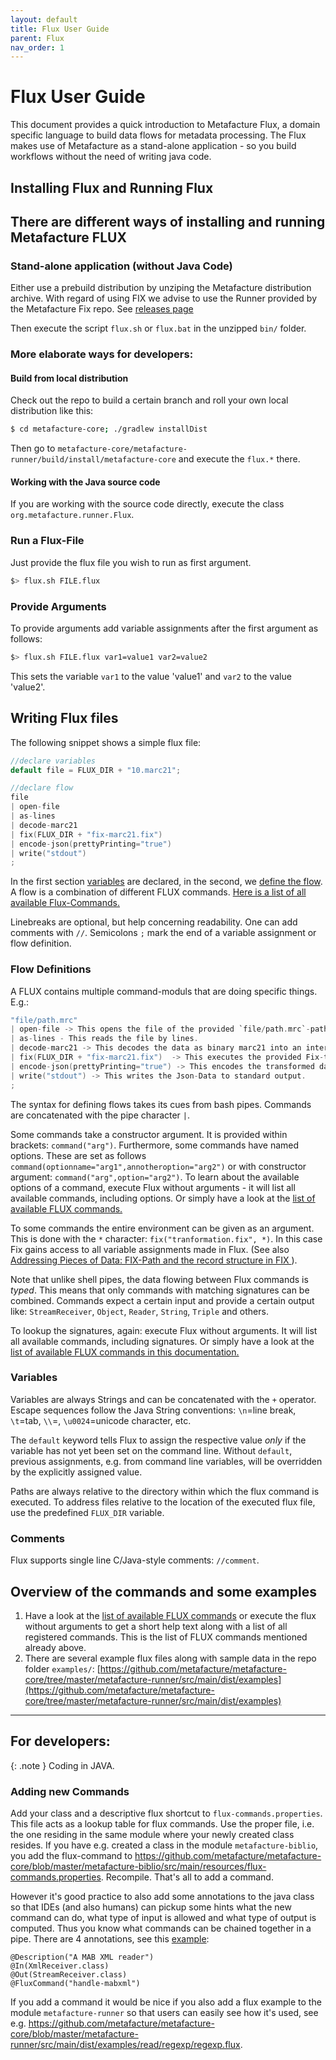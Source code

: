 ```yaml
---
layout: default
title: Flux User Guide
parent: Flux
nav_order: 1
---
```


# Flux User Guide

This document provides a quick introduction to Metafacture Flux, a domain specific language to build data flows for metadata processing.
The Flux makes use of Metafacture as a stand-alone application - so you build workflows without the need of writing java code.


## Installing Flux and Running Flux

## There are different ways of installing and running Metafacture FLUX
### Stand-alone application (without Java Code)

Either use a prebuild distribution by unziping the Metafacture distribution archive. With regard of using FIX we advise to use the Runner provided by the Metafacture Fix repo. See [releases page](https://github.com/metafacture/metafacture-fix/releases)

Then execute the script `flux.sh` or `flux.bat` in the unzipped `bin/` folder.

### More elaborate ways for developers:

#### Build from local distribution
Check out the repo to build a certain branch and roll your own local distribution like this:
```bash
$ cd metafacture-core; ./gradlew installDist
```

Then go to `metafacture-core/metafacture-runner/build/install/metafacture-core` and execute the `flux.*` there.

#### Working with the Java source code 

If you are working with the source code directly, execute the class `org.metafacture.runner.Flux`.

### Run a Flux-File

Just provide the flux file you wish to run as first argument.

```bash
$> flux.sh FILE.flux
```

### Provide Arguments
To provide arguments add variable assignments after the first argument as follows:
```bash
$> flux.sh FILE.flux var1=value1 var2=value2
```
This sets the variable `var1` to the value 'value1' and `var2` to the value 'value2'.

## Writing Flux files
The following snippet shows a simple flux file:

```c
//declare variables
default file = FLUX_DIR + "10.marc21";

//declare flow
file
| open-file
| as-lines
| decode-marc21
| fix(FLUX_DIR + "fix-marc21.fix")
| encode-json(prettyPrinting="true")
| write("stdout")
;
```

In the first section [variables](#variables) are declared, in the second, we [define the flow](#flow-definitions).
A flow is a combination of different FLUX commands. [Here is a list of all available Flux-Commands.](flux-commands.html)

Linebreaks are optional, but help concerning readability. One can add comments with `//`.
Semicolons `;` mark the end of a variable assignment or flow definition. 

### Flow Definitions

A FLUX contains multiple command-moduls that are doing specific things. E.g.:

```C
"file/path.mrc"
| open-file -> This opens the file of the provided `file/path.mrc`-path.
| as-lines - This reads the file by lines.
| decode-marc21 -> This decodes the data as binary marc21 into an internal format.
| fix(FLUX_DIR + "fix-marc21.fix")  -> This executes the provided Fix-transformation.
| encode-json(prettyPrinting="true") -> This encodes the transformed data as JSON-Format.
| write("stdout") -> This writes the Json-Data to standard output.
;
``````

The syntax for defining flows takes its cues from bash pipes. Commands are concatenated with the pipe character `|`. 

Some commands take a constructor argument. It is provided within brackets: `command("arg")`.
Furthermore, some commands have named options. These are set as follows `command(optionname="arg1",annotheroption="arg2")` or with constructor argument: `command("arg",option="arg2")`.
To learn about the available options of a command, execute Flux without arguments - it will list all available commands, including options. Or simply have a look at the [list of available FLUX commands.](flux-commands.html)


To some commands the entire environment can be given as an argument. This is done with the `*` character: `fix("tranformation.fix", *)`. In this case Fix gains access to all variable assignments made in Flux.
(See also [Addressing Pieces of Data: FIX-Path and the record structure in FIX ](../fix/Fix-User-Guide.html#addressing-pieces-of-data-fix-path-and-the-record-structure-in-fix)).

Note that unlike shell pipes, the data flowing between Flux commands is _typed_. This means that only commands with matching signatures can be combined. Commands expect a certain input and provide a certain output like: `StreamReceiver`, `Object`, `Reader`, `String`, `Triple` and others.

To lookup the signatures, again: execute Flux without arguments. It will list all available commands, including signatures. Or simply have a look at the  [list of available FLUX commands in this documentation.](flux-commands.html)

### Variables
Variables are always Strings and can be concatenated with the `+` operator. Escape sequences follow the Java String conventions: `\n`=line break, `\t`=tab, `\\`=\, `\u0024`=unicode character, etc.

The `default` keyword tells Flux to assign the respective value _only_ if the variable has 
not yet been set on the command line. Without `default`, previous assignments, e.g. from command line variables, will be overridden by the explicitly assigned value.

Paths are always relative to the directory within which the flux command is executed. To address files relative to the location of the executed flux file, use the predefined `FLUX_DIR` variable.

### Comments
Flux supports single line C/Java-style comments: `//comment`.


## Overview of the commands and some examples
1. Have a look at the [list of available FLUX commands](flux-commands.html) or execute the flux without arguments to get a short help text along with a list of all registered commands. This is the list of FLUX commands mentioned already above.
2. There are several example flux files along with sample data in the repo folder `examples/`: [https://github.com/metafacture/metafacture-core/tree/master/metafacture-runner/src/main/dist/examples](https://github.com/metafacture/metafacture-core/tree/master/metafacture-runner/src/main/dist/examples)

_________________________
## For developers: 

{: .note }
Coding in JAVA.

### Adding new Commands
Add your class and a descriptive flux shortcut to `flux-commands.properties`. This file acts as a lookup table for flux commands. Use the proper file, i.e. the one residing in the same module where your newly created class resides. If you have e.g. created a class in the module `metafacture-biblio`, you add the flux-command to https://github.com/metafacture/metafacture-core/blob/master/metafacture-biblio/src/main/resources/flux-commands.properties.
Recompile. That's all to add a command.

However it's good practice to also add some annotations to the java class so that IDEs (and also humans) can pickup some hints what the new command can do, what type of input is allowed and what type of output is computed. Thus you know what commands can be chained together in a pipe.
There are 4 annotations, see this [example](https://github.com/metafacture/metafacture-core/blob/master/metafacture-biblio/src/main/java/org/metafacture/biblio/AlephMabXmlHandler.java):
```
@Description("A MAB XML reader")
@In(XmlReceiver.class)
@Out(StreamReceiver.class)
@FluxCommand("handle-mabxml")
```
If you add a command it would be nice if you also add a flux example to the module `metafacture-runner` so that users can easily see how it's used, see e.g. https://github.com/metafacture/metafacture-core/blob/master/metafacture-runner/src/main/dist/examples/read/regexp/regexp.flux.
